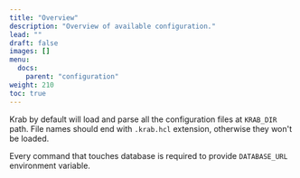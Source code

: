 ```yaml
---
title: "Overview"
description: "Overview of available configuration."
lead: ""
draft: false
images: []
menu:
  docs:
    parent: "configuration"
weight: 210
toc: true
---
```


Krab by default will load and parse all the configuration files at `KRAB_DIR` path.
File names should end with `.krab.hcl` extension, otherwise they won't be loaded.

Every command that touches database is required to provide `DATABASE_URL` environment variable.
